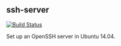 ## ssh-server

[![Build Status](https://travis-ci.org/mvdriel/ansible-ubuntu-1404-ssh-server.svg?branch=master)](https://travis-ci.org/Oefenweb/ansible-ssh-server)

Set up an OpenSSH server in Ubuntu 14.04.
